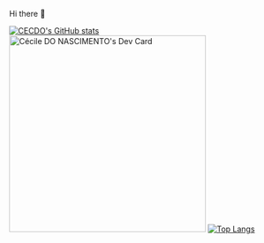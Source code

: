 Hi there  🤘


[![CECDO's GitHub stats](https://github-readme-stats.vercel.app/api?username=CECDO&theme=vision-friendly-dark&show_icons=true)](https://github.com/CECDO/github-readme-stats)
<a href="https://app.daily.dev/cecdo"><img src="https://api.daily.dev/devcards/v2/qQEqrjl3IAXM5t0Ld08OO.png?r=01e&type=default" width="356" alt="Cécile DO NASCIMENTO's Dev Card"/></a> 
[![Top Langs](https://github-readme-stats.vercel.app/api/top-langs/?username=CECDO&langs_count=5&theme=vision-friendly-dark&show_icons=true)](https://github.com/CECDO/github-readme-stats)

